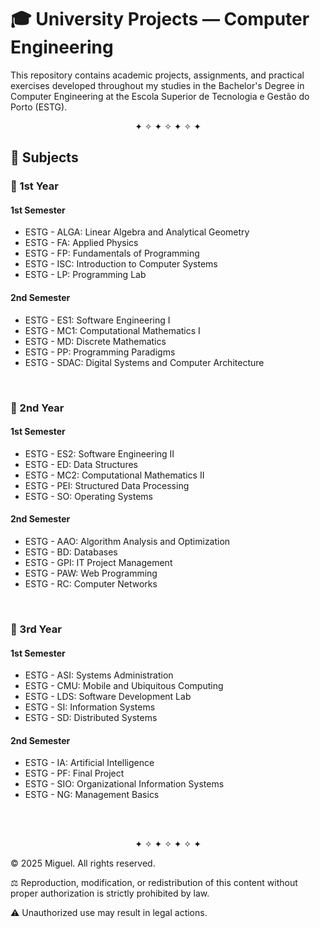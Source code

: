 # 🎓 University Projects — Computer Engineering

This repository contains academic projects, assignments, and practical exercises developed throughout my studies in the Bachelor's Degree in Computer Engineering at the Escola Superior de Tecnologia e Gestão do Porto (ESTG).

<p align="center">✦ ✧ ✦ ✧ ✦ ✧ ✦</p>

## 📘 Subjects

### 🧩 1st Year

#### 1st Semester
- ESTG - ALGA: Linear Algebra and Analytical Geometry
- ESTG - FA: Applied Physics
- ESTG - FP: Fundamentals of Programming
- ESTG - ISC: Introduction to Computer Systems
- ESTG - LP: Programming Lab

#### 2nd Semester
- ESTG - ES1: Software Engineering I
- ESTG - MC1: Computational Mathematics I
- ESTG - MD: Discrete Mathematics
- ESTG - PP: Programming Paradigms
- ESTG - SDAC: Digital Systems and Computer Architecture  
<br>

### 🧩 2nd Year

#### 1st Semester
- ESTG - ES2: Software Engineering II
- ESTG - ED: Data Structures
- ESTG - MC2: Computational Mathematics II
- ESTG - PEI: Structured Data Processing
- ESTG - SO: Operating Systems

#### 2nd Semester
- ESTG - AAO: Algorithm Analysis and Optimization
- ESTG - BD: Databases
- ESTG - GPI: IT Project Management
- ESTG - PAW: Web Programming
- ESTG - RC: Computer Networks
<br>

### 🧩 3rd Year

#### 1st Semester
- ESTG - ASI: Systems Administration
- ESTG - CMU: Mobile and Ubiquitous Computing
- ESTG - LDS: Software Development Lab
- ESTG - SI: Information Systems
- ESTG - SD: Distributed Systems

#### 2nd Semester
- ESTG - IA: Artificial Intelligence
- ESTG - PF: Final Project
- ESTG - SIO: Organizational Information Systems
- ESTG - NG: Management Basics

<br>
<br>

<p align="center">✦ ✧ ✦ ✧ ✦ ✧ ✦</p>

© 2025 Miguel. All rights reserved.

⚖️ Reproduction, modification, or redistribution of this content without proper authorization is strictly prohibited by law.

⚠️ Unauthorized use may result in legal actions.
